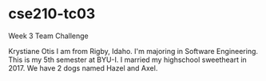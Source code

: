 # cse210-tc03
Week 3 Team Challenge

Krystiane Otis
I am from Rigby, Idaho. I'm majoring in Software Engineering. This is my 5th semester at BYU-I.
I married my highschool sweetheart in 2017. We have 2 dogs named Hazel and Axel.